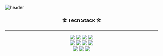 ![header](https://capsule-render.vercel.app/api?type=waving&color=auto&height=200&section=header&text=Chaeyun%20Sim&fontSize=70&fontAlign=70&fontColor=fff)

<h3 align="center">🛠 Tech Stack 🛠</h3>
<hr>

<p align="center">
  <img src="https://img.shields.io/badge/Python-3766AB?style=flat-square&logo=Python&logoColor=white"/>
  <img src="https://img.shields.io/badge/HTML-E34F26?style=flat-square&logo=HTML5&logoColor=white"/>
  <img src="https://img.shields.io/badge/CSS3-1572B6?style=flat-square&logo=CSS3&logoColor=white"/>
  <img src="https://img.shields.io/badge/JavaScript-F7DF1E?style=flat-square&logo=JavaScript&logoColor=white"/>
  <br />
    <img src="https://img.shields.io/badge/React-61DAFB?style=flat-square&logo=React&logoColor=white"/>
  <img src="https://img.shields.io/badge/Typescript-3178C6?style=flat-square&logo=Typescript&logoColor=white"/>
  <img src="https://img.shields.io/badge/Next.js-000000?style=flat-square&logo=Next.js&logoColor=white"/>
  <img src="https://img.shields.io/badge/React Native-61DAFB?style=flat-square&logo=React&logoColor=white"/>
  <br />
  <img src="https://img.shields.io/badge/styled--components-DB7093?style=flat-square&logo=styled-components&logoColor=white" />
  <img src="https://img.shields.io/badge/Redux-764AFB?style=flat-square&logo=Redux&logoColor=white"/>
  <img src="https://img.shields.io/badge/Recoil-3578E5?style=flat-square&logo=Recoil&logoColor=white"/> 
</p>
